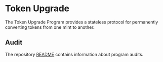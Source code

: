 # Token Upgrade

The Token Upgrade Program provides a stateless protocol for permanently converting
tokens from one mint to another.

## Audit

The repository [README](https://github.com/miraland-labs/solarti-program-library#audits)
contains information about program audits.
